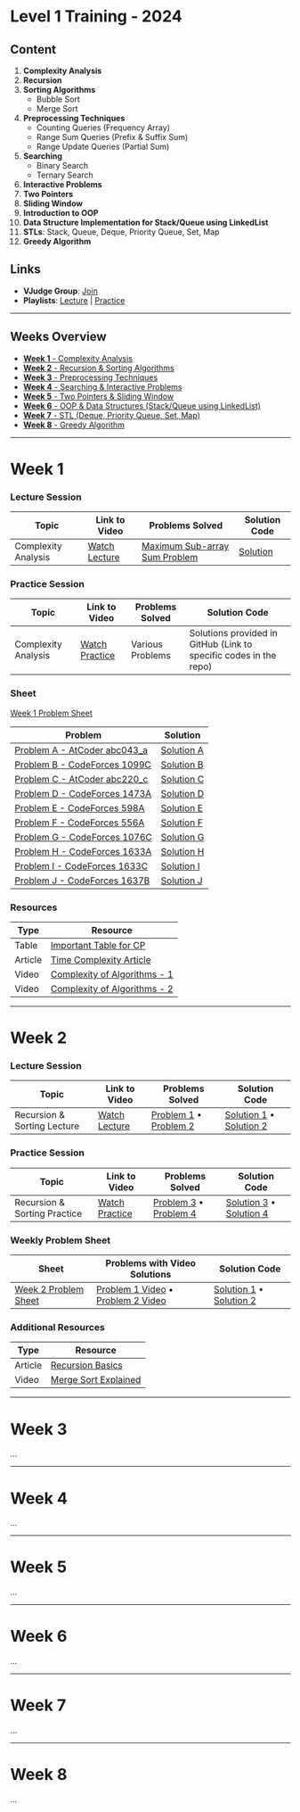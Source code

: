 # Level 1 Training - 2024

## Content

1. **Complexity Analysis**
2. **Recursion**
3. **Sorting Algorithms**
    - Bubble Sort
    - Merge Sort
4. **Preprocessing Techniques**
    - Counting Queries (Frequency Array)
    - Range Sum Queries (Prefix & Suffix Sum)
    - Range Update Queries (Partial Sum)
5. **Searching**
    - Binary Search
    - Ternary Search
6. **Interactive Problems**
7. **Two Pointers**
8. **Sliding Window**
9. **Introduction to OOP**
10. **Data Structure Implementation for Stack/Queue using LinkedList**
11. **STLs**: Stack, Queue, Deque, Priority Queue, Set, Map
12. **Greedy Algorithm**

## Links

- **VJudge Group**: [Join](https://vjudge.net/group/level1-training2024?r=AC1Jdr8OAcn8SQEZ5RVb)
- **Playlists**: [Lecture](https://youtube.com/playlist?list=PLtN0HDbMdjgMjnoQFb_VD0ozdo-glqNof&si=9euTUF_qDeYll9Cy) | [Practice](https://youtube.com/playlist?list=PLtN0HDbMdjgOcqZsLkS_hOYe_JEAYs2wk&si=hn-JdM54VNb72SSj)

---

## Weeks Overview

- [**Week 1** - Complexity Analysis](#week-1)
- [**Week 2** - Recursion & Sorting Algorithms](#week-2)
- [**Week 3** - Preprocessing Techniques](#week-3)
- [**Week 4** - Searching & Interactive Problems](#week-4)
- [**Week 5** - Two Pointers & Sliding Window](#week-5)
- [**Week 6** - OOP & Data Structures (Stack/Queue using LinkedList)](#week-6)
- [**Week 7** - STL (Deque, Priority Queue, Set, Map)](#week-7)
- [**Week 8** - Greedy Algorithm](#week-8)

---
# Week 1

### Lecture Session

| Topic                       | Link to Video                                | Problems Solved                                                                 | Solution Code                                                                                   |
|-----------------------------|----------------------------------------------|---------------------------------------------------------------------------------|-------------------------------------------------------------------------------------------------|
| Complexity Analysis | [Watch Lecture](https://youtu.be/VuRHqzOL6No)| [Maximum Sub-array Sum Problem](https://leetcode.com/problems/maximum-subarray/) | [Solution](https://github.com/ICPC-Damnhour-Community/Level-1-2024/blob/main/Week-1/Lecture/Maximum-Subarray-Sum.cpp) |

### Practice Session

| Topic                       | Link to Video                                | Problems Solved                                                                 | Solution Code                                                                                   |
|-----------------------------|----------------------------------------------|---------------------------------------------------------------------------------|-------------------------------------------------------------------------------------------------|
| Complexity Analysis | [Watch Practice](https://youtube.com/playlist?list=PLtN0HDbMdjgOcqZsLkS_hOYe_JEAYs2wk) | Various Problems | Solutions provided in GitHub (Link to specific codes in the repo) |

### Sheet

[Week 1 Problem Sheet](https://vjudge.net/contest/611791)

| Problem                       | Solution                                                                                   |
|-------------------------------|--------------------------------------------------------------------------------------------|
| [Problem A - AtCoder abc043_a](https://vjudge.net/problem/AtCoder-abc043_a) | [Solution A](https://github.com/ICPC-Damnhour-Community/Level-1-2024/blob/main/Week-1/Sheet/A-Children-and-Candies.cpp)    |
| [Problem B - CodeForces 1099C](https://vjudge.net/problem/CodeForces-1099C) | [Solution B](https://github.com/ICPC-Damnhour-Community/Level-1-2024/blob/main/Week-1/Sheet/B-Postcard.cpp)               |
| [Problem C - AtCoder abc220_c](https://vjudge.net/problem/AtCoder-abc220_c) | [Solution C](https://github.com/ICPC-Damnhour-Community/Level-1-2024/blob/main/Week-1/Sheet/C-Long-Sequence.cpp)          |
| [Problem D - CodeForces 1473A](https://vjudge.net/problem/CodeForces-1473A) | [Solution D](https://github.com/ICPC-Damnhour-Community/Level-1-2024/blob/main/Week-1/Sheet/D-Replacing-Elements.cpp)     |
| [Problem E - CodeForces 598A](https://vjudge.net/problem/CodeForces-598A)   | [Solution E](https://github.com/ICPC-Damnhour-Community/Level-1-2024/blob/main/Week-1/Sheet/E-Tricky-Sum.cpp)             |
| [Problem F - CodeForces 556A](https://vjudge.net/problem/CodeForces-556A)   | [Solution F](https://github.com/ICPC-Damnhour-Community/Level-1-2024/blob/main/Week-1/Sheet/F-Case-of-the-Zeros-and-Ones.cpp)|
| [Problem G - CodeForces 1076C](https://vjudge.net/problem/CodeForces-1076C) | [Solution G](https://github.com/ICPC-Damnhour-Community/Level-1-2024/blob/main/Week-1/Sheet/G-Meme-Problem.cpp)           |
| [Problem H - CodeForces 1633A](https://vjudge.net/problem/CodeForces-1633A) | [Solution H](https://github.com/ICPC-Damnhour-Community/Level-1-2024/blob/main/Week-1/Sheet/H-Div.7.cpp)                 |
| [Problem I - CodeForces 1633C](https://vjudge.net/problem/CodeForces-1633C) | [Solution I](https://github.com/ICPC-Damnhour-Community/Level-1-2024/blob/main/Week-1/Sheet/I-Kill-the-Monster.cpp)       |
| [Problem J - CodeForces 1637B](https://vjudge.net/problem/CodeForces-1637B) | [Solution J](https://github.com/ICPC-Damnhour-Community/Level-1-2024/blob/main/Week-1/Sheet/J-MEX-and-Array.cpp)         |

### Resources

| Type          | Resource                                         |
|---------------|--------------------------------------------------|
| Table | [Important Table for CP](https://github.com/ICPC-Damnhour-Community/Level-1-2024/blob/main/Week-1/Lecture/Important-Table-for-CP.png) |
| Article       | [Time Complexity Article](https://usaco.guide/bronze/time-comp?lang=cpp) |
| Video         | [Complexity of Algorithms - 1](https://www.youtube.com/watch?v=hYalOGs1_Og) |
| Video         | [Complexity of Algorithms - 2](https://www.youtube.com/watch?v=dZiZ0zsMBNQ) |


---

# Week 2

### Lecture Session

| Topic                        | Link to Video                        | Problems Solved                              | Solution Code                                           |
|------------------------------|--------------------------------------|----------------------------------------------|---------------------------------------------------------|
| Recursion & Sorting Lecture   | [Watch Lecture](#)                   | [Problem 1](#) • [Problem 2](#)              | [Solution 1](Lecture/solution_week2_problem1.cpp) • [Solution 2](Lecture/solution_week2_problem2.cpp) |

### Practice Session

| Topic                        | Link to Video                        | Problems Solved                              | Solution Code                                           |
|------------------------------|--------------------------------------|----------------------------------------------|---------------------------------------------------------|
| Recursion & Sorting Practice  | [Watch Practice](#)                  | [Problem 3](#) • [Problem 4](#)              | [Solution 3](Practice/solution_week2_problem3.cpp) • [Solution 4](Practice/solution_week2_problem4.cpp) |

### Weekly Problem Sheet

| Sheet                        | Problems with Video Solutions        | Solution Code                                           |
|------------------------------|--------------------------------------|---------------------------------------------------------|
| [Week 2 Problem Sheet](#)     | [Problem 1 Video](#) • [Problem 2 Video](#) | [Solution 1](Sheet/solution_week2_problem1.cpp) • [Solution 2](Sheet/solution_week2_problem2.cpp) |

### Additional Resources

| Type          | Resource                                          |
|---------------|---------------------------------------------------|
| Article       | [Recursion Basics](#)                             |
| Video         | [Merge Sort Explained](#)                         |

---

# Week 3
...

---

# Week 4
...

---

# Week 5

...

---

# Week 6

...

---

# Week 7

...

---

# Week 8

...
